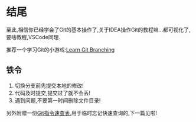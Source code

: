 # 结尾

至此,相信你已经学会了Git的基本操作了,关于IDEA操作Git的教程嘛...都可视化了,要啥教程,VSCode同理.

推荐一个学习Git的小游戏:[Learn Git Branching](https://oschina.gitee.io/learn-git-branching/)

## 铁令

1. 切换分支前先提交本地的修改!
2. 代码及时提交,提交过了就不会丢!
3. 遇到问题,不要第一时间删除文件目录!

另外附赠一份[Git指令速查表](Git指令速查表.md),用于临时忘记快速查询的,下一篇见啦!
